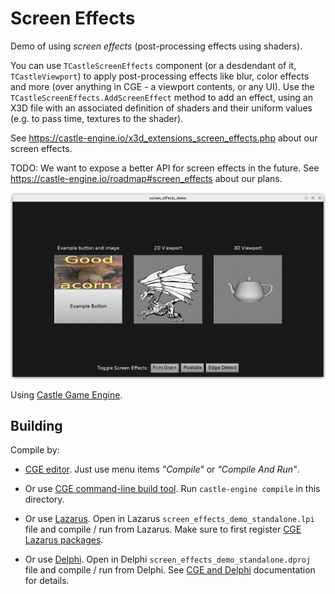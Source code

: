 # Screen Effects

Demo of using _screen effects_ (post-processing effects using shaders).

You can use `TCastleScreenEffects` component (or a desdendant of it, `TCastleViewport`) to apply post-processing effects like blur, color effects and more (over anything in CGE - a viewport contents, or any UI). Use the `TCastleScreenEffects.AddScreenEffect` method to add an effect, using an X3D file with an associated definition of shaders and their uniform values (e.g. to pass time, textures to the shader).

See https://castle-engine.io/x3d_extensions_screen_effects.php about our screen effects.

TODO: We want to expose a better API for screen effects in the future. See https://castle-engine.io/roadmap#screen_effects about our plans.

![Screenshot](screenshot.png)

Using [Castle Game Engine](https://castle-engine.io/).

## Building

Compile by:

- [CGE editor](https://castle-engine.io/editor). Just use menu items _"Compile"_ or _"Compile And Run"_.

- Or use [CGE command-line build tool](https://castle-engine.io/build_tool). Run `castle-engine compile` in this directory.

- Or use [Lazarus](https://www.lazarus-ide.org/). Open in Lazarus `screen_effects_demo_standalone.lpi` file and compile / run from Lazarus. Make sure to first register [CGE Lazarus packages](https://castle-engine.io/lazarus).

- Or use [Delphi](https://www.embarcadero.com/products/Delphi). Open in Delphi `screen_effects_demo_standalone.dproj` file and compile / run from Delphi. See [CGE and Delphi](https://castle-engine.io/delphi) documentation for details.
